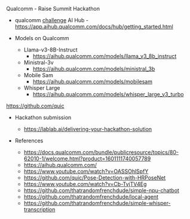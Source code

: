 Qualcomm - Raise Summit Hackathon


- qualcomm [challenge](challenge.md)
AI Hub - https://app.aihub.qualcomm.com/docs/hub/getting_started.html


- Models on Qualcomm
  - Llama-v3-8B-Instruct
    - https://aihub.qualcomm.com/models/llama_v3_8b_instruct
  - Ministral-3v
    - https://aihub.qualcomm.com/models/ministral_3b
  - Mobile Sam
    - https://aihub.qualcomm.com/models/mobilesam
  - Whisper Large
    - https://aihub.qualcomm.com/models/whisper_large_v3_turbo


https://github.com/quic


- Hackathon submission
  - https://lablab.ai/delivering-your-hackathon-solution

- References
  - https://docs.qualcomm.com/bundle/publicresource/topics/80-62010-1/welcome.html?product=1601111740057789
  - https://aihub.qualcomm.com/
  - https://www.youtube.com/watch?v=OASSOhlSpfY
  - https://github.com/quic/Pose-Detection-with-HRPoseNet
  - https://www.youtube.com/watch?v=Cb-TvjTV4Eg
  - https://github.com/thatrandomfrenchdude/simple-npu-chatbot
  - https://github.com/thatrandomfrenchdude/local-agent
  - https://github.com/thatrandomfrenchdude/simple-whisper-transcription
